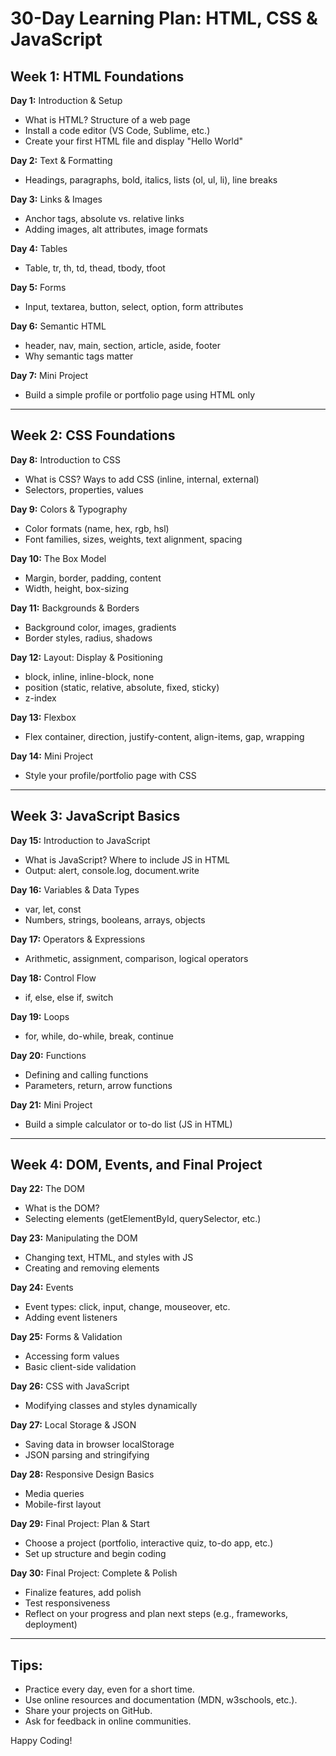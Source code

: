 # 30-Day Learning Plan: HTML, CSS & JavaScript

## Week 1: HTML Foundations

**Day 1:** Introduction & Setup  
- What is HTML? Structure of a web page  
- Install a code editor (VS Code, Sublime, etc.)  
- Create your first HTML file and display "Hello World"

**Day 2:** Text & Formatting  
- Headings, paragraphs, bold, italics, lists (ol, ul, li), line breaks

**Day 3:** Links & Images  
- Anchor tags, absolute vs. relative links  
- Adding images, alt attributes, image formats

**Day 4:** Tables  
- Table, tr, th, td, thead, tbody, tfoot

**Day 5:** Forms  
- Input, textarea, button, select, option, form attributes

**Day 6:** Semantic HTML  
- header, nav, main, section, article, aside, footer  
- Why semantic tags matter

**Day 7:** Mini Project  
- Build a simple profile or portfolio page using HTML only

---

## Week 2: CSS Foundations

**Day 8:** Introduction to CSS  
- What is CSS? Ways to add CSS (inline, internal, external)  
- Selectors, properties, values

**Day 9:** Colors & Typography  
- Color formats (name, hex, rgb, hsl)  
- Font families, sizes, weights, text alignment, spacing

**Day 10:** The Box Model  
- Margin, border, padding, content  
- Width, height, box-sizing

**Day 11:** Backgrounds & Borders  
- Background color, images, gradients  
- Border styles, radius, shadows

**Day 12:** Layout: Display & Positioning  
- block, inline, inline-block, none  
- position (static, relative, absolute, fixed, sticky)  
- z-index

**Day 13:** Flexbox  
- Flex container, direction, justify-content, align-items, gap, wrapping

**Day 14:** Mini Project  
- Style your profile/portfolio page with CSS

---

## Week 3: JavaScript Basics

**Day 15:** Introduction to JavaScript  
- What is JavaScript? Where to include JS in HTML  
- Output: alert, console.log, document.write

**Day 16:** Variables & Data Types  
- var, let, const  
- Numbers, strings, booleans, arrays, objects

**Day 17:** Operators & Expressions  
- Arithmetic, assignment, comparison, logical operators

**Day 18:** Control Flow  
- if, else, else if, switch

**Day 19:** Loops  
- for, while, do-while, break, continue

**Day 20:** Functions  
- Defining and calling functions  
- Parameters, return, arrow functions

**Day 21:** Mini Project  
- Build a simple calculator or to-do list (JS in HTML)

---

## Week 4: DOM, Events, and Final Project

**Day 22:** The DOM  
- What is the DOM?  
- Selecting elements (getElementById, querySelector, etc.)

**Day 23:** Manipulating the DOM  
- Changing text, HTML, and styles with JS  
- Creating and removing elements

**Day 24:** Events  
- Event types: click, input, change, mouseover, etc.  
- Adding event listeners

**Day 25:** Forms & Validation  
- Accessing form values  
- Basic client-side validation

**Day 26:** CSS with JavaScript  
- Modifying classes and styles dynamically

**Day 27:** Local Storage & JSON  
- Saving data in browser localStorage  
- JSON parsing and stringifying

**Day 28:** Responsive Design Basics  
- Media queries  
- Mobile-first layout

**Day 29:** Final Project: Plan & Start  
- Choose a project (portfolio, interactive quiz, to-do app, etc.)  
- Set up structure and begin coding

**Day 30:** Final Project: Complete & Polish  
- Finalize features, add polish  
- Test responsiveness  
- Reflect on your progress and plan next steps (e.g., frameworks, deployment)

---

## Tips:
- Practice every day, even for a short time.
- Use online resources and documentation (MDN, w3schools, etc.).
- Share your projects on GitHub.
- Ask for feedback in online communities.

Happy Coding!